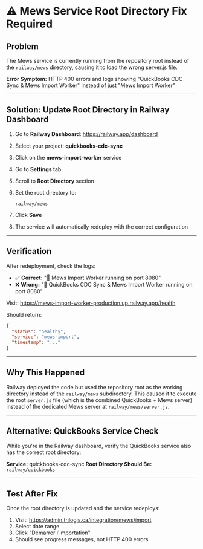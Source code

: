 # ⚠️ Mews Service Root Directory Fix Required

## Problem

The Mews service is currently running from the repository root instead of the `railway/mews` directory, causing it to load the wrong server.js file.

**Error Symptom:** HTTP 400 errors and logs showing "QuickBooks CDC Sync & Mews Import Worker" instead of just "Mews Import Worker"

---

## Solution: Update Root Directory in Railway Dashboard

1. Go to **Railway Dashboard**: https://railway.app/dashboard

2. Select your project: **quickbooks-cdc-sync**

3. Click on the **mews-import-worker** service

4. Go to **Settings** tab

5. Scroll to **Root Directory** section

6. Set the root directory to:
   ```
   railway/mews
   ```

7. Click **Save**

8. The service will automatically redeploy with the correct configuration

---

## Verification

After redeployment, check the logs:
- ✅ **Correct:** "🚀 Mews Import Worker running on port 8080"
- ❌ **Wrong:** "🚀 QuickBooks CDC Sync & Mews Import Worker running on port 8080"

Visit: https://mews-import-worker-production.up.railway.app/health

Should return:
```json
{
  "status": "healthy",
  "service": "mews-import",
  "timestamp": "..."
}
```

---

## Why This Happened

Railway deployed the code but used the repository root as the working directory instead of the `railway/mews` subdirectory. This caused it to execute the root `server.js` file (which is the combined QuickBooks + Mews server) instead of the dedicated Mews server at `railway/mews/server.js`.

---

## Alternative: QuickBooks Service Check

While you're in the Railway dashboard, verify the QuickBooks service also has the correct root directory:

**Service:** quickbooks-cdc-sync
**Root Directory Should Be:** `railway/quickbooks`

---

## Test After Fix

Once the root directory is updated and the service redeploys:

1. Visit: https://admin.trilogis.ca/integration/mews/import
2. Select date range
3. Click "Démarrer l'importation"
4. Should see progress messages, not HTTP 400 errors

